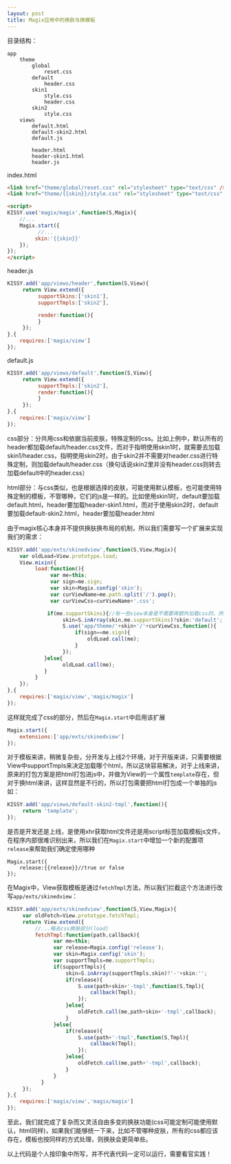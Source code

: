 ```yaml
---
layout: post
title: Magix应用中的换肤与换模板
---
```


目录结构：

    app
        theme
            global
                reset.css
            default
                header.css
            skin1
                style.css
                header.css
            skin2
                style.css
        views
            default.html
            default-skin2.html
            default.js

            header.html
            header-skin1.html
            header.js


index.html

```html
<link href="theme/global/reset.css" rel="stylesheet" type="text/css" />
<link href="theme/{{skin}}/style.css" rel="stylesheet" type="text/css" />

<script>
KISSY.use('magix/magix',function(S,Magix){
    //...
    Magix.start({
          //...
         skin:'{{skin}}'
    });
});
</script>
```

header.js
```javascript
KISSY.add('app/views/header',function(S,View){
     return View.extend({
          supportSkins:['skin1'],
          supportTmpls:['skin2'],

          render:function(){
          }
     });
},{
    requires:['magix/view']
});
```

default.js
```javascript
KISSY.add('app/views/default',function(S,View){
     return View.extend({
          supportTmpls:['skin2'],
          render:function(){
          }
     });
},{
    requires:['magix/view']
});
```

css部分：分共用css和依据当前皮肤，特殊定制的css。比如上例中，默认所有的header都加载default/header.css文件，而对于指明使用skin1时，就需要去加载skin1/header.css，指明使用skin2时，由于skin2并不需要对header.css进行特殊定制，则加载default/header.css（换句话说skin2里并没有header.css则转去加载default中的header.css）

html部分：与css类似，也是根据选择的皮肤，可能使用默认模板，也可能使用特殊定制的模板，不管哪种，它们的js是一样的。比如使用skin1时，default要加载default.html，header要加载header-skin1.html，而对于使用skin2时，default要加载default-skin2.html，header要加载header.html


由于magix核心本身并不提供换肤换布局的机制，所以我们需要写一个扩展来实现我们的需求：

```javascript
KISSY.add('app/exts/skinedview',function(S,View,Magix){
    var oldLoad=View.prototype.load;
    View.mixin({
         load:function(){
              var me=this;
              var sign=me.sign;
              var skin=Magix.config('skin');
              var curViewName=me.path.split('/').pop();
              var curViewCss=curViewName+'.css';

             if(me.supportSkins){//有一些view本身是不需要再额外加载css的，所以我们只处理可能要单独加载css的这一部分
                  skin=S.inArray(skin,me.supportSkins)?skin:'default';
                  S.use('app/theme/'+skin+'/'+curViewCss,function(){
                      if(sign==me.sign){
                          oldLoad.call(me);
                      }
                  });
            }else{
                  oldLoad.call(me);
            }
         }
    });
},{
    requires:['magix/view','magix/magix']
});
```

这样就完成了css的部分，然后在`Magix.start`中启用该扩展

```javascript
Magix.start({
    extensions:['app/exts/skinedview']
});
```

对于模板来讲，稍微复杂些，分开发与上线2个环境，对于开版来讲，只需要根据View中supportTmpls来决定加载哪个html，所以这块容易解决，对于上线来讲，原来的打包方案是把html打包进js中，并做为View的一个属性`template`存在，但对于换html来讲，这样显然是不行的，所以打包需要把html打包成一个单独的js如：

```javascript
KISSY.add('app/views/default-skin2-tmpl',function(){
     return 'template';
});
```

是否是开发还是上线，是使用xhr获取html文件还是用script标签加载模板js文件，在程序内部很难识别出来，所以我们在`Magix.start`中增加一个新的配置项`release`来帮助我们确定使用哪种

```javascipt
Magix.start({
    release:{{release}}//true or false
});
```

在Magix中，View获取模板是通过`fetchTmpl`方法，所以我们拦截这个方法进行改写`app/exts/skinedview`：

```javascript
KISSY.add('app/exts/skinedview',function(S,View,Magix){
     var oldFetch=View.prototype.fetchTmpl;
     return View.extend({
         //...略去css换肤部分(load)
         fetchTmpl:function(path,callback){
               var me=this;
               var release=Magix.config('release');
               var skin=Magix.config('skin');
               var supportTmpls=me.supportTmpls;
               if(supportTmpls){
                   skin=S.inArray(supportTmpls,skin)?'-'+skin:'';
                   if(release){
                       S.use(path+skin+'-tmpl',function(S,Tmpl){
                           callback(Tmpl);
                       });
                   }else{
                       oldFetch.call(me,path+skin+'-tmpl',callback);
                   }
               }else{
                   if(release){
                       S.use(path+'-tmpl',function(S,Tmpl){
                           callback(Tmpl);
                       });
                   }else{
                       oldFetch.call(me,path+'-tmpl',callback);
                   }
               }
           }
     });
},{
    requires:['magix/view','magix/magix']
});
```

至此，我们就完成了复杂而又灵活自由多变的换肤功能(css可能定制可能使用默认，html同样)，如果我们能够统一下来，比如不管哪种皮肤，所有的css都应该存在，模板也按同样的方式处理，则换肤会更简单些。

以上代码是个人按印象中所写，并不代表代码一定可以运行，需要看官实践！